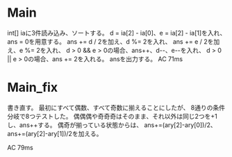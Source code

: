 # Main
int[] iaに3件読み込み、ソートする。
d = ia[2] - ia[0]、e = ia[2] - ia[1]を入れ、ans = 0を用意する。
ans += d / 2を加え、d %= 2を入れ、
ans += e / 2を加え、e %= 2を入れ、
d > 0 && e > 0の場合、ans++、d--、e--を入れ、
d > 0 || e > 0の場合、ans += 2を入れる。
ansを出力する。
AC 71ms

# Main\_fix
書き直す。
最初にすべて偶数、すべて奇数に揃えることにしたが、
8通りの条件分岐で8つテストした。
偶偶偶や奇奇奇はそのまま、それ以外は同じ2つを+1し、ans++する。
偶奇が揃っている状態からは、
ans+=(ary[2]-ary[0])/2、ans+=(ary[2]-ary[1])/2を加える。

AC 79ms

